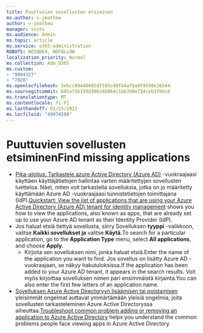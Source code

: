 ```yaml
---
title: Puuttuvien sovellusten etsiminen
ms.author: v-jmathew
author: v-jmathew
manager: scotv
ms.audience: Admin
ms.topic: article
ms.service: o365-administration
ROBOTS: NOINDEX, NOFOLLOW
localization_priority: Normal
ms.collection: Adm_O365
ms.custom:
- "9004327"
- "7828"
ms.openlocfilehash: 5ebcc89448885df105c49f64af8a9f9598e16544
ms.sourcegitcommit: 605a73b159d30634b064c1b63b0e734ceb3fdec8
ms.translationtype: MT
ms.contentlocale: fi-FI
ms.lasthandoff: 01/25/2021
ms.locfileid: "49974590"
---
```

# <a name="find-missing-applications"></a><span data-ttu-id="1571f-102">Puuttuvien sovellusten etsiminen</span><span class="sxs-lookup"><span data-stu-id="1571f-102">Find missing applications</span></span>

- <span data-ttu-id="1571f-103">[Pika-aloitus: Tarkastele azure Active Directory (Azure AD)](https://docs.microsoft.com/azure/active-directory/manage-apps/view-applications-portal) -vuokraajaasi käyttäen käyttäjätietojen hallintaa varten määritettyjen sovellusten luetteloa. Näet, miten voit tarkastella sovelluksia, jotka on jo määritetty käyttämään Azure AD -vuokraajaasi tunnistetietojen toimittajana (IdP).</span><span class="sxs-lookup"><span data-stu-id="1571f-103">[Quickstart: View the list of applications that are using your Azure Active Directory (Azure AD) tenant for identity management](https://docs.microsoft.com/azure/active-directory/manage-apps/view-applications-portal) shows you how to view the applications, also known as apps, that are already set up to use your Azure AD tenant as their Identity Provider (IdP).</span></span>
- <span data-ttu-id="1571f-104">Jos haluat etsiä tiettyä sovellusta, siirry Sovelluksen **tyyppi** -valikkoon, valitse **Kaikki sovellukset ja** valitse **Käytä.**</span><span class="sxs-lookup"><span data-stu-id="1571f-104">To search for a particular application, go to the **Application Type** menu, select **All applications**, and choose **Apply**.</span></span>
  - <span data-ttu-id="1571f-105">Kirjoita sen sovelluksen nimi, jonka haluat etsiä.</span><span class="sxs-lookup"><span data-stu-id="1571f-105">Enter the name of the application you want to find.</span></span> <span data-ttu-id="1571f-106">Jos sovellus on lisätty Azure AD -vuokraajaan, se näkyy hakutuloksissa.</span><span class="sxs-lookup"><span data-stu-id="1571f-106">If the application has been added to your Azure AD tenant, it appears in the search results.</span></span> <span data-ttu-id="1571f-107">Voit myös kirjoittaa sovelluksen nimen pari ensimmäistä kirjainta.</span><span class="sxs-lookup"><span data-stu-id="1571f-107">You can also enter the first few letters of an application name.</span></span>
- <span data-ttu-id="1571f-108">[Sovelluksen Azure Active Directoryyn lisäämisen tai poistamisen](https://docs.microsoft.com/azure/active-directory/manage-apps/troubleshoot-adding-apps) yleisimmät ongelmat auttavat ymmärtämään yleisiä ongelmia, joita sovellusten tarkasteleminen Azure Active Directoryssa aiheuttaa.</span><span class="sxs-lookup"><span data-stu-id="1571f-108">[Troubleshoot common problem adding or removing an application to Azure Active Directory](https://docs.microsoft.com/azure/active-directory/manage-apps/troubleshoot-adding-apps) helps you understand the common problems people face viewing apps in Azure Active Directory.</span></span>
